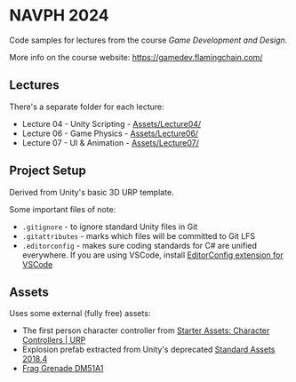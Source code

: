 # NAVPH 2024
Code samples for lectures from the course _Game Development and Design_.

More info on the course website: https://gamedev.flamingchain.com/

## Lectures
There's a separate folder for each lecture:
* Lecture 04 - Unity Scripting - [Assets/Lecture04/](Assets/Lecture04/)
* Lecture 06 - Game Physics - [Assets/Lecture06/](Assets/Lecture06/)
* Lecture 07 - UI & Animation - [Assets/Lecture07/](Assets/Lecture07/)

## Project Setup
Derived from Unity's basic 3D URP template.

Some important files of note:
* `.gitignore` - to ignore standard Unity files in Git
* `.gitattributes` - marks which files will be committed to Git LFS
* `.editorconfig` - makes sure coding standards for C# are unified everywhere. If you are using VSCode, install  [EditorConfig extension for VSCode](https://marketplace.visualstudio.com/items?itemName=EditorConfig.EditorConfig)

## Assets
Uses some external (fully free) assets:
* The first person character controller from [Starter Assets: Character Controllers | URP](https://assetstore.unity.com/packages/essentials/starter-assets-character-controllers-urp-267961)
* Explosion prefab extracted from Unity's deprecated [Standard Assets 2018.4](https://assetstore.unity.com/packages/p/standard-assets-2018-4-check-out-starter-assets-first-person-thi-32351)
* [Frag Grenade DM51A1](https://assetstore.unity.com/packages/3d/props/weapons/frag-grenade-dm51a1-8556)
